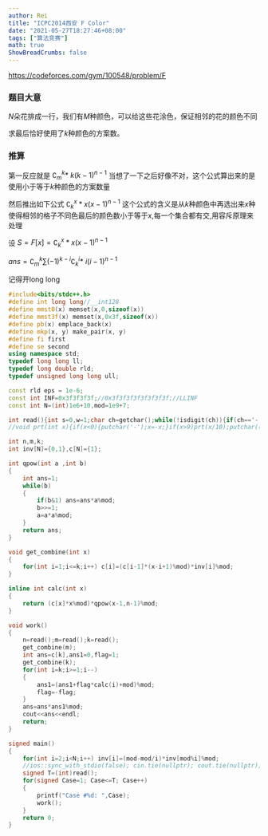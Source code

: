 ```yaml
---
author: Rei
title: "ICPC2014西安 F Color"
date: "2021-05-27T18:27:46+08:00"
tags: ["算法竞赛"]
math: true
ShowBreadCrumbs: false
---
```


https://codeforces.com/gym/100548/problem/F

### 题目大意

$N$朵花排成一行，我们有$M$种颜色，可以给这些花涂色，保证相邻的花的颜色不同

求最后恰好使用了$k$种颜色的方案数。

### 推算

第一反应就是 $\complement_m^k\ast\ k\left(k-1\right)^{n-1}$  当想了一下之后好像不对，这个公式算出来的是使用小于等于$k$种颜色的方案数量

然后推出如下公式 $\complement_k^x\ast x\left(x-1\right)^{n-1}$ 这个公式的含义是从$k$种颜色中再选出来$x$种使得相邻的格子不同色最后的颜色数小于等于$x$,每一个集合都有交,用容斥原理来处理

设 $S = F[x]=\complement_k^x\ast x\left(x-1\right)^{n-1}$

$ans=\complement_m^k\sum\left(-1\right)^{k-i}\complement_k^i\ast\ i\left(i-1\right)^{n-1}$

记得开long long

```cpp
#include<bits/stdc++.h>
#define int long long//__int128
#define mmst0(x) memset(x,0,sizeof(x))
#define mmst3f(x) memset(x,0x3f,sizeof(x))
#define pb(x) emplace_back(x)
#define mkp(x, y) make_pair(x, y)
#define fi first
#define se second
using namespace std;
typedef long long ll;
typedef long double rld;
typedef unsigned long long ull;

const rld eps = 1e-6;
const int INF=0x3f3f3f3f;//0x3f3f3f3f3f3f3f3f;//LLINF
const int N=(int)1e6+10,mod=1e9+7;

int read(){int s=0,w=1;char ch=getchar();while(!isdigit(ch)){if(ch=='-')w=-1;ch=getchar();}while(isdigit(ch)){s=(s<<3)+(s<<1)+(ch^48);ch=getchar();} return s*w;}
//void prt(int x){if(x<0){putchar('-');x=-x;}if(x>9)prt(x/10);putchar((char)(x%10+'0'));}

int n,m,k;
int inv[N]={0,1},c[N]={1};

int qpow(int a ,int b)
{
    int ans=1;
    while(b)
    {
        if(b&1) ans=ans*a%mod;
        b>>=1;
        a=a*a%mod;
    }
    return ans;
}

void get_combine(int x)
{
    for(int i=1;i<=k;i++) c[i]=(c[i-1]*(x-i+1)%mod)*inv[i]%mod;
}

inline int calc(int x)
{
    return (c[x]*x%mod)*qpow(x-1,n-1)%mod;
}

void work()
{
    n=read();m=read();k=read();
    get_combine(m);
    int ans=c[k],ans1=0,flag=1;
    get_combine(k);
    for(int i=k;i>=1;i--)
    {
        ans1=(ans1+flag*calc(i)+mod)%mod;
        flag=-flag;
    }
    ans=ans*ans1%mod;
    cout<<ans<<endl;
    return;
}

signed main()
{
    for(int i=2;i<N;i++) inv[i]=(mod-mod/i)*inv[mod%i]%mod;
    //ios::sync_with_stdio(false); cin.tie(nullptr); cout.tie(nullptr); //freopen(".in", "r", stdin);//freopen(".out", "w", stdout);
    signed T=(int)read();
    for(signed Case=1; Case<=T; Case++)
    {
        printf("Case #%d: ",Case);
        work();
    }
    return 0;
}
```
